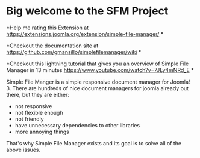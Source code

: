 # Big welcome to the SFM Project

*Help me rating this Extension at https://extensions.joomla.org/extension/simple-file-manager/  *

*Checkout the documentation site at https://github.com/gmansillo/simplefilemanager/wiki  *

*Checkout this lightning tutorial that gives you an overview of Simple File Manager in 13 minutes https://www.youtube.com/watch?v=7JLy4mNRd_E  *

Simple File Manger is a simple responsive document manager for Joomla! 3. There are hundreds of nice document managers for joomla already out there, but they are either:

-  not responsive
-  not flexible enough
-  not friendly
-  have unnecessary dependencies to other libraries
-  more annoying things

That's why Simple File Manager exists and its goal is to solve all of the above issues.
